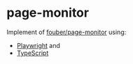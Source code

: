 # page-monitor

Implement of [fouber/page-monitor](https://github.com/fouber/page-monitor) using:

- [Playwright](https://github.com/microsoft/playwright) and
- [TypeScript](https://github.com/microsoft/TypeScript)
